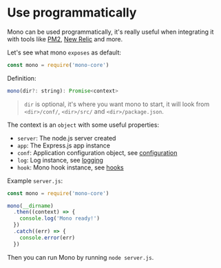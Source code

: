 # Use programmatically

Mono can be used programmatically, it's really useful when integrating it with tools like [PM2](https://github.com/Unitech/pm2), [New Relic](https://github.com/newrelic/node-newrelic) and more.

Let's see what mono `exposes` as default:

```js
const mono = require('mono-core')
```

Definition:

```js
mono(dir?: string): Promise<context>
```

> `dir` is optional, it's where you want mono to start, it will look from `<dir>/conf/`, `<dir>/src/` and `<dir>/package.json`.

The context is an `object` with some useful properties:

- `server`: The node.js server created
- `app`: The Express.js app instance
- `conf`: Application configuration object, see [configuration](/configuration)
- `log`: Log instance, see [logging](/logging)
- `hook`: Mono hook instance, see [hooks](/hooks)

Example `server.js`:

```js
const mono = require('mono-core')

mono(__dirname)
  .then((context) => {
    console.log('Mono ready!')
  })
  .catch((err) => {
    console.error(err)
  })
```

Then you can run Mono by running `node server.js`.
